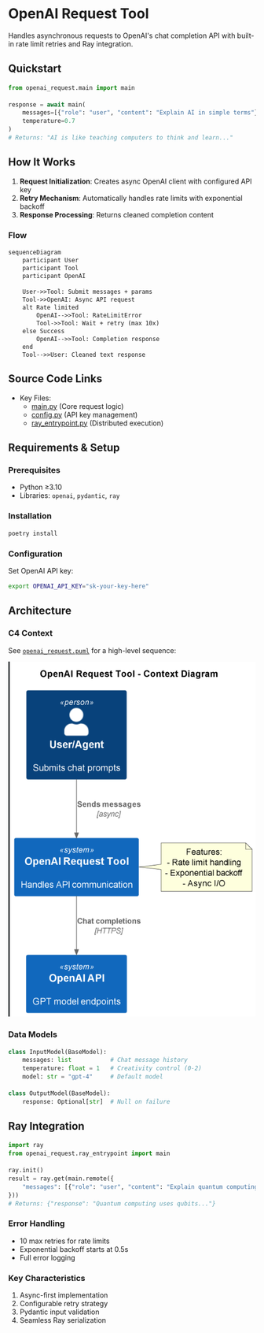 # OpenAI Request Tool

Handles asynchronous requests to OpenAI's chat completion API with built-in rate limit retries and Ray integration.

## Quickstart

```python
from openai_request.main import main

response = await main(
    messages=[{"role": "user", "content": "Explain AI in simple terms"}],
    temperature=0.7
)
# Returns: "AI is like teaching computers to think and learn..."
```

## How It Works

1. **Request Initialization**: Creates async OpenAI client with configured API key
2. **Retry Mechanism**: Automatically handles rate limits with exponential backoff
3. **Response Processing**: Returns cleaned completion content

### Flow
```mermaid
sequenceDiagram
    participant User
    participant Tool
    participant OpenAI

    User->>Tool: Submit messages + params
    Tool->>OpenAI: Async API request
    alt Rate limited
        OpenAI-->>Tool: RateLimitError
        Tool->>Tool: Wait + retry (max 10x)
    else Success
        OpenAI-->>Tool: Completion response
    end
    Tool-->>User: Cleaned text response
```

## Source Code Links
- Key Files:
  - [main.py](https://github.com/prxs-ai/praxis-tool-examples/blob/main/tools/openai_request/src/openai_request/main.py) (Core request logic)
  - [config.py](https://github.com/prxs-ai/praxis-tool-examples/blob/main/tools/openai_request/src/openai_request/config.py) (API key management)
  - [ray_entrypoint.py](https://github.com/prxs-ai/praxis-tool-examples/blob/main/tools/openai_request/src/openai_request/ray_entrypoint.py) (Distributed execution)

## Requirements & Setup

### Prerequisites
- Python ≥3.10
- Libraries: `openai`, `pydantic`, `ray`

### Installation
```bash
poetry install
```

### Configuration
Set OpenAI API key:
```bash
export OPENAI_API_KEY="sk-your-key-here"
```

## Architecture

### C4 Context
See [`openai_request.puml`](./images/diagrams/openai_request/openai_request.puml) for a high-level sequence:

![openai_request.png](./images/diagrams/openai_request/openai_request.png)

### Data Models
```python
class InputModel(BaseModel):
    messages: list           # Chat message history
    temperature: float = 1   # Creativity control (0-2)
    model: str = "gpt-4"     # Default model

class OutputModel(BaseModel):
    response: Optional[str]  # Null on failure
```

## Ray Integration

```python
import ray
from openai_request.ray_entrypoint import main

ray.init()
result = ray.get(main.remote({
    "messages": [{"role": "user", "content": "Explain quantum computing"}]
}))
# Returns: {"response": "Quantum computing uses qubits..."}
```

### Error Handling
- 10 max retries for rate limits
- Exponential backoff starts at 0.5s
- Full error logging

### Key Characteristics
1. Async-first implementation
2. Configurable retry strategy
3. Pydantic input validation
4. Seamless Ray serialization